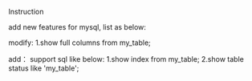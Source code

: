 
Instruction

add new features for mysql, list as below:

modify:
1.show full columns from my_table;

add：
support sql like below:
1.show index from my_table;
2.show table status like 'my_table';


